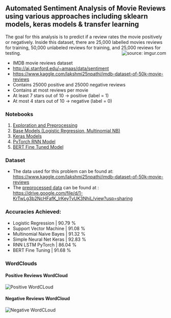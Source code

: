 ## Automated Sentiment Analysis of Movie Reviews using various approaches including sklearn models, keras models & transfer learning
The goal for this analysis is to predict if a review rates the movie positively or negatively. Inside this dataset, there are 25,000 labelled movies reviews for training, 50,000 unlabeled reviews for training, and 25,000 reviews for testing.
<a href="https://imgur.com/FfdEBRz"><img src="https://i.imgur.com/FfdEBRzm.png" title="source: imgur.com" align="right"></a>
- IMDB movie reviews dataset
- http://ai.stanford.edu/~amaas/data/sentiment
- https://www.kaggle.com/lakshmi25npathi/imdb-dataset-of-50k-movie-reviews
- Contains 25000 positive and 25000 negative reviews
- Contains at most reviews per movie
- At least 7 stars out of 10 &rarr; positive (label = 1)
- At most 4 stars out of 10 &rarr; negative (label = 0)


### <h3 align = "left">Notebooks</h3>
1. [Exploration and Preprocessing](https://github.com/SuryaPradeepM/Comprehensive-Sentiment-Analysis-of-Movie-Reviews-IMDB-dataset/blob/master/Data_exploration_Preprocess.ipynb)
2. [Base Models (Logistic Regression, Multinomial NB)](https://github.com/SuryaPradeepM/Comprehensive-Sentiment-Analysis-of-Movie-Reviews-IMDB-dataset/blob/master/Base_models_predictions.ipynb)
3. [Keras Models](https://github.com/SuryaPradeepM/Comprehensive-Sentiment-Analysis-of-Movie-Reviews-IMDB-dataset/blob/master/Keras_Models_predictions.ipynb)
4. [PyTorch RNN Model](https://github.com/SuryaPradeepM/Comprehensive-Sentiment-Analysis-of-Movie-Reviews-IMDB-dataset/blob/master/PyTorch_RNN_predictions.ipynb)
5. [BERT Fine Tuned Model](https://github.com/SuryaPradeepM/Comprehensive-Sentiment-Analysis-of-Movie-Reviews-IMDB-dataset/blob/master/Bert_model_predictions.ipynb)


### <h3 align = "left">Dataset </h3>
* The data used for this problem can be found at: https://www.kaggle.com/lakshmi25npathi/imdb-dataset-of-50k-movie-reviews
* The [preprocessed data]() can be found at : https://drive.google.com/file/d/1-KrTwLg3b2NcHFafK_lrKeyTvUK3NhiL/view?usp=sharing


### <h3 align = "left">Accuracies Achieved: </h3>
* Logistic Regression | 90.79 %
* Support Vector Machine | 91.08 %
* Multinomial Naive Bayes | 91.32 %
* Simple Neural Net Keras | 92.83 %
* RNN LSTM PyTorch | 86.04 %
* BERT Fine Tuning | 91.68 %

### <h3 align = "left">WordClouds</h3>
#### Positive Reviews WordCloud
![Positive WordCLoud](https://github.com/SuryaPradeepM/Comprehensive-Sentiment-Analysis-of-Movie-Reviews-IMDB-dataset/blob/master/images/Positive%20Reviews%20WordCloud.png)
#### Negative Reviews WordCloud
![Negative WordCLoud](https://github.com/SuryaPradeepM/Comprehensive-Sentiment-Analysis-of-Movie-Reviews-IMDB-dataset/blob/master/images/Negative%20Reviews%20WordCloud.png)

